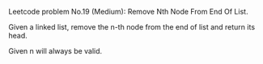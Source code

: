 Leetcode problem No.19 (Medium): Remove Nth Node From End Of List.
 
Given a linked list, remove the n-th node from the end of list and return its head.

Given n will always be valid.



